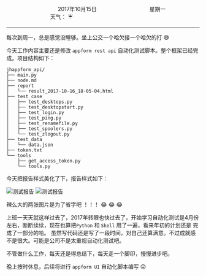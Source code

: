 &nbsp;&nbsp;&nbsp;&nbsp;&nbsp;&nbsp;&nbsp;&nbsp;&nbsp;&nbsp;&nbsp;&nbsp;&nbsp;&nbsp;&nbsp;&nbsp;&nbsp;&nbsp;
&nbsp;&nbsp;&nbsp;&nbsp;&nbsp;&nbsp;&nbsp;&nbsp;&nbsp;&nbsp;&nbsp;&nbsp;&nbsp;&nbsp;           2017年10月15日
&nbsp;&nbsp;&nbsp;&nbsp;&nbsp;&nbsp;&nbsp;&nbsp;&nbsp;&nbsp;&nbsp;&nbsp;&nbsp;&nbsp;&nbsp;&nbsp;&nbsp;&nbsp;
&nbsp;&nbsp;&nbsp;&nbsp;&nbsp;&nbsp;&nbsp;&nbsp;&nbsp;&nbsp;&nbsp;&nbsp;&nbsp;&nbsp;                星期一
&nbsp;&nbsp;&nbsp;&nbsp;&nbsp;&nbsp;&nbsp;&nbsp;&nbsp;&nbsp;&nbsp;&nbsp;&nbsp;&nbsp;&nbsp;&nbsp;&nbsp;&nbsp;
&nbsp;&nbsp;&nbsp;&nbsp;&nbsp;&nbsp;&nbsp;&nbsp;&nbsp;&nbsp;&nbsp;&nbsp;&nbsp;&nbsp;&nbsp;&nbsp;&nbsp;&nbsp;
&nbsp;&nbsp;&nbsp;&nbsp;&nbsp;&nbsp;&nbsp;&nbsp;&nbsp;                                       天气： :umbrella:
***     

每次到周一，总是感觉没睡够。坐上公交一个哈欠接一个哈欠的打  :sweat_smile:

今天工作内容主要还是修改 `appform rest api` 自动化测试脚本。整个框架已经完成。项目结构如下：

```
jhappform_api/
├── main.py
├── node.md
├── report
│   └── result_2017-10-16_18-05-04.html
├── test_case
│   ├── test_desktops.py
│   ├── test_desktopstart.py
│   ├── test_login.py
│   ├── test_ping.py
│   ├── test_renamefile.py
│   ├── test_spoolers.py
│   └── test_zlogout.py
├── test_data
│   └── data.json
├── token.txt
└── tools
    ├── get_access_token.py
    └── tools.py

```

今天把报告样式美化了下，报告样式如下：

![测试报告](https://mmbiz.qpic.cn/mmbiz_png/4iaE7bB4HCjeyFvVopMzCcnakLISzuHa2QXLbXWia7Eic7PIjJMuicz2rOibnSGH5Iz7baiaddlIAQGiaPHpzSxia1hUCA/0?wx_fmt=png)
![测试报告](https://mmbiz.qpic.cn/mmbiz_png/4iaE7bB4HCjeyFvVopMzCcnakLISzuHa20NY6BMCMNP0RU2YibuEmKnQ9vavoLSnb2FY29nCnzlON3592nUTTnPQ/0?wx_fmt=png)

辣么大的两张图片是为了省字吧 ！！！  :joy: :joy: :joy:

上班一天天就这样过去了，2017年转眼也快过去了，开始学习自动化测试是4月份左右，断断续续，现在也算把`Python` 和 `Shell` 用了一遍，看来年初的计划还是
完成了一部分的哈。
虽然写代码还是写了一段时间，对自己还算满意。不过成就感不是很大。可能是公司不是太重视自动化测试吧。

不管做什么工作，每天还是得总结下，每天走一个脚印，慢慢进步吧。

晚上按时休息，后续将进行 `appform UI` 自动化脚本编写 :stuck_out_tongue_winking_eye:

